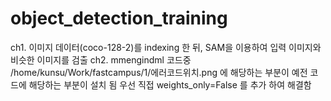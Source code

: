 # object_detection_training
ch1. 이미지 데이터(coco-128-2)를 indexing 한 뒤, SAM을 이용하여 입력 이미지와 비슷한 이미지를 검출
ch2. mmengindml 코드중
/home/kunsu/Work/fastcampus/1/에러코드위치.png
에 해당하는 부분이 예전 코드에 해당하는 부분이 설치 됨
우선 직접  weights_only=False 를 추가 하여 해결함